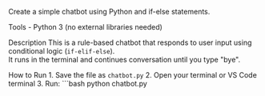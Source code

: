 Create a simple chatbot using Python and if-else statements.

Tools
    - Python 3 (no external libraries needed)

Description
    This is a rule-based chatbot that responds to user input using conditional logic (`if-elif-else`).  
    It runs in the terminal and continues conversation until you type "bye".

How to Run
    1. Save the file as `chatbot.py`
    2. Open your terminal or VS Code terminal
    3. Run:
      ```bash
      python chatbot.py